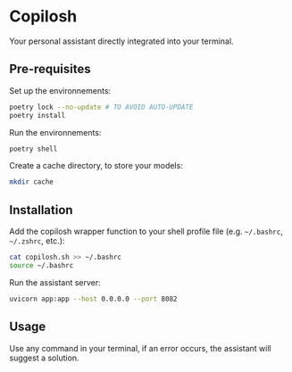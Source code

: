 # Copilosh

Your personal assistant directly integrated into your terminal.

## Pre-requisites

Set up the environnements:

```bash
poetry lock --no-update # TO AVOID AUTO-UPDATE
poetry install
```

Run the environnements:

```bash
poetry shell
```

Create a cache directory, to store your models:
    
```bash
mkdir cache
```

## Installation

Add the copilosh wrapper function to your shell profile file (e.g. `~/.bashrc`, `~/.zshrc`, etc.):

```bash
cat copilosh.sh >> ~/.bashrc
source ~/.bashrc
```

Run the assistant server:

```bash
uvicorn app:app --host 0.0.0.0 --port 8082
```

## Usage

Use any command in your terminal, if an error occurs, the assistant will suggest a solution.